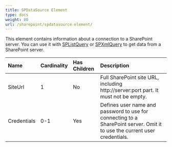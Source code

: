```yaml
---
title: SPDataSource Element
type: docs
weight: 80
url: /sharepoint/spdatasource-element/
---
```


This element contains information about a connection to a SharePoint server. You can use it with [SPListQuery](/words/sharepoint/splistquery-element-html/) or [SPXmlQuery](/words/sharepoint/spxmlquery-element-html/) to get data from a SharePoint server.

|**Name**|**Cardinality**|**Has Children**|**Description**|
| :- | :- | :- | :- |
|SiteUrl|1|No|Full SharePoint site URL, including http://server:port part. It must not be empty.|
|Credentials|0-1|Yes|Defines user name and password to use for connecting to a SharePoint server. Omit it to use the current user credentials.|


